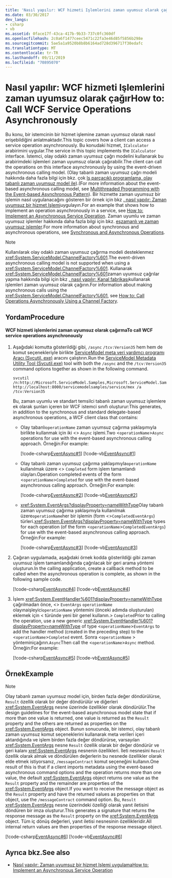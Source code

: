 ```yaml
---
title: 'Nasıl yapılır: WCF hizmeti Işlemlerini zaman uyumsuz olarak çağır'
ms.date: 03/30/2017
dev_langs:
- csharp
- vb
ms.assetid: 0face17f-43ca-417b-9b33-737c0fc360df
ms.openlocfilehash: 2c0a6f1477ceec5471c22fa3e46d85f5856b298e
ms.sourcegitcommit: 5ae5a1a9520b8b8b6164ad728d396717f30edafc
ms.translationtype: MT
ms.contentlocale: tr-TR
ms.lasthandoff: 09/11/2019
ms.locfileid: "70895070"
---
```

# <a name="how-to-call-wcf-service-operations-asynchronously"></a><span data-ttu-id="d2c86-102">Nasıl yapılır: WCF hizmeti Işlemlerini zaman uyumsuz olarak çağır</span><span class="sxs-lookup"><span data-stu-id="d2c86-102">How to: Call WCF Service Operations Asynchronously</span></span>
<span data-ttu-id="d2c86-103">Bu konu, bir istemcinin bir hizmet işlemine zaman uyumsuz olarak nasıl erişebildiğini anlatmaktadır.</span><span class="sxs-lookup"><span data-stu-id="d2c86-103">This topic covers how a client can access a service operation asynchronously.</span></span> <span data-ttu-id="d2c86-104">Bu konudaki hizmet, `ICalculator` arabirimini uygular.</span><span class="sxs-lookup"><span data-stu-id="d2c86-104">The service in this topic implements the `ICalculator` interface.</span></span> <span data-ttu-id="d2c86-105">İstemci, olay odaklı zaman uyumsuz çağrı modelini kullanarak bu arabirimdeki işlemleri zaman uyumsuz olarak çağırabilir.</span><span class="sxs-lookup"><span data-stu-id="d2c86-105">The client can call the operations on this interface asynchronously by using the event-driven asynchronous calling model.</span></span> <span data-ttu-id="d2c86-106">(Olay tabanlı zaman uyumsuz çağrı modeli hakkında daha fazla bilgi için bkz. çok [Iş parçacıklı programlama, olay tabanlı zaman uyumsuz model ile](https://go.microsoft.com/fwlink/?LinkId=248184)).</span><span class="sxs-lookup"><span data-stu-id="d2c86-106">(For more information about the event-based asynchronous calling model, see [Multithreaded Programming with the Event-based Asynchronous Pattern](https://go.microsoft.com/fwlink/?LinkId=248184)).</span></span> <span data-ttu-id="d2c86-107">Bir hizmette zaman uyumsuz bir işlemin nasıl uygulanacağını gösteren bir örnek için bkz [. nasıl yapılır: Zaman uyumsuz bir hizmet Işlemi](../../../../docs/framework/wcf/how-to-implement-an-asynchronous-service-operation.md)uygulayın.</span><span class="sxs-lookup"><span data-stu-id="d2c86-107">For an example that shows how to implement an operation asynchronously in a service, see [How to: Implement an Asynchronous Service Operation](../../../../docs/framework/wcf/how-to-implement-an-asynchronous-service-operation.md).</span></span> <span data-ttu-id="d2c86-108">Zaman uyumlu ve zaman uyumsuz işlemler hakkında daha fazla bilgi için bkz. [eşzamanlı ve zaman uyumsuz işlemler](../../../../docs/framework/wcf/synchronous-and-asynchronous-operations.md).</span><span class="sxs-lookup"><span data-stu-id="d2c86-108">For more information about synchronous and asynchronous operations, see [Synchronous and Asynchronous Operations](../../../../docs/framework/wcf/synchronous-and-asynchronous-operations.md).</span></span>  
  
> [!NOTE]
> <span data-ttu-id="d2c86-109">Kullanılarak olay odaklı zaman uyumsuz çağırma modeli desteklenmez <xref:System.ServiceModel.ChannelFactory%601>.</span><span class="sxs-lookup"><span data-stu-id="d2c86-109">The event-driven asynchronous calling model is not supported when using a <xref:System.ServiceModel.ChannelFactory%601>.</span></span> <span data-ttu-id="d2c86-110">Kullanarak <xref:System.ServiceModel.ChannelFactory%601>zaman uyumsuz çağrılar yapma hakkında bilgi için bkz [. nasıl yapılır: Kanal fabrikası](../../../../docs/framework/wcf/feature-details/how-to-call-operations-asynchronously-using-a-channel-factory.md)kullanarak işlemleri zaman uyumsuz olarak çağırın.</span><span class="sxs-lookup"><span data-stu-id="d2c86-110">For information about making asynchronous calls using the <xref:System.ServiceModel.ChannelFactory%601>, see [How to: Call Operations Asynchronously Using a Channel Factory](../../../../docs/framework/wcf/feature-details/how-to-call-operations-asynchronously-using-a-channel-factory.md).</span></span>  
  
## <a name="procedure"></a><span data-ttu-id="d2c86-111">Yordam</span><span class="sxs-lookup"><span data-stu-id="d2c86-111">Procedure</span></span>  
  
#### <a name="to-call-wcf-service-operations-asynchronously"></a><span data-ttu-id="d2c86-112">WCF hizmeti işlemlerini zaman uyumsuz olarak çağırma</span><span class="sxs-lookup"><span data-stu-id="d2c86-112">To call WCF service operations asynchronously</span></span>  
  
1. <span data-ttu-id="d2c86-113">Aşağıdaki komutta gösterildiği gibi, `/async` `/tcv:Version35` hem hem de komut seçenekleriyle birlikte [ServiceModel meta veri yardımcı programı Aracı (Svcutil. exe)](../../../../docs/framework/wcf/servicemodel-metadata-utility-tool-svcutil-exe.md) aracını çalıştırın.</span><span class="sxs-lookup"><span data-stu-id="d2c86-113">Run the [ServiceModel Metadata Utility Tool (Svcutil.exe)](../../../../docs/framework/wcf/servicemodel-metadata-utility-tool-svcutil-exe.md) tool with both the `/async` and the `/tcv:Version35` command options together as shown in the following command.</span></span>  
  
    ```console
    svcutil /n:http://Microsoft.ServiceModel.Samples,Microsoft.ServiceModel.Samples http://localhost:8000/servicemodelsamples/service/mex /a /tcv:Version35  
    ```  
  
     <span data-ttu-id="d2c86-114">Bu, zaman uyumlu ve standart temsilci tabanlı zaman uyumsuz işlemlere ek olarak şunları içeren bir WCF istemci sınıfı oluşturur:</span><span class="sxs-lookup"><span data-stu-id="d2c86-114">This generates, in addition to the synchronous and standard delegate-based asynchronous operations, a WCF client class that contains:</span></span>  
  
    - <span data-ttu-id="d2c86-115">Olay tabanlı`operationName` zaman uyumsuz çağırma yaklaşımıyla birlikte kullanmak için iki <> `Async` işlemi.</span><span class="sxs-lookup"><span data-stu-id="d2c86-115">Two <`operationName`>`Async` operations for use with the event-based asynchronous calling approach.</span></span> <span data-ttu-id="d2c86-116">Örneğin:</span><span class="sxs-lookup"><span data-stu-id="d2c86-116">For example:</span></span>  
  
         [!code-csharp[EventAsync#1](../../../../samples/snippets/csharp/VS_Snippets_CFX/eventasync/cs/generatedclient.cs#1)]
         [!code-vb[EventAsync#1](../../../../samples/snippets/visualbasic/VS_Snippets_CFX/eventasync/vb/generatedclient.vb#1)]  
  
    - <span data-ttu-id="d2c86-117">Olay tabanlı zaman uyumsuz çağırma yaklaşımıyla`operationName` kullanılmak üzere <> `Completed` form işlem tamamlandı olayları.</span><span class="sxs-lookup"><span data-stu-id="d2c86-117">Operation completed events of the form <`operationName`>`Completed` for use with the event-based asynchronous calling approach.</span></span> <span data-ttu-id="d2c86-118">Örneğin:</span><span class="sxs-lookup"><span data-stu-id="d2c86-118">For example:</span></span>  
  
         [!code-csharp[EventAsync#2](../../../../samples/snippets/csharp/VS_Snippets_CFX/eventasync/cs/generatedclient.cs#2)]
         [!code-vb[EventAsync#2](../../../../samples/snippets/visualbasic/VS_Snippets_CFX/eventasync/vb/generatedclient.vb#2)]  
  
    - <span data-ttu-id="d2c86-119"><xref:System.EventArgs?displayProperty=nameWithType>Olay tabanlı zaman uyumsuz çağırma yaklaşımıyla kullanılmak üzere`operationName`her bir işlemin (form <>`CompletedEventArgs`) türleri.</span><span class="sxs-lookup"><span data-stu-id="d2c86-119"><xref:System.EventArgs?displayProperty=nameWithType> types for each operation (of the form <`operationName`>`CompletedEventArgs`) for use with the event-based asynchronous calling approach.</span></span> <span data-ttu-id="d2c86-120">Örneğin:</span><span class="sxs-lookup"><span data-stu-id="d2c86-120">For example:</span></span>  
  
         [!code-csharp[EventAsync#3](../../../../samples/snippets/csharp/VS_Snippets_CFX/eventasync/cs/generatedclient.cs#3)]
         [!code-vb[EventAsync#3](../../../../samples/snippets/visualbasic/VS_Snippets_CFX/eventasync/vb/generatedclient.vb#3)]  
  
2. <span data-ttu-id="d2c86-121">Çağıran uygulamada, aşağıdaki örnek kodda gösterildiği gibi zaman uyumsuz işlem tamamlandığında çağrılacak bir geri arama yöntemi oluşturun.</span><span class="sxs-lookup"><span data-stu-id="d2c86-121">In the calling application, create a callback method to be called when the asynchronous operation is complete, as shown in the following sample code.</span></span>  
  
     [!code-csharp[EventAsync#4](../../../../samples/snippets/csharp/VS_Snippets_CFX/eventasync/cs/client.cs#4)]
     [!code-vb[EventAsync#4](../../../../samples/snippets/visualbasic/VS_Snippets_CFX/eventasync/vb/client.vb#4)]  
  
3. <span data-ttu-id="d2c86-122">İşlem <xref:System.EventHandler%601?displayProperty=nameWithType> çağrılmadan önce, <> `EventArgs` `operationName` olayınaişleyici`operationName` yöntemini (önceki adımda oluşturulan) eklemek için < türünde yeni bir genel kullanın.> `Completed`</span><span class="sxs-lookup"><span data-stu-id="d2c86-122">Prior to calling the operation, use a new generic <xref:System.EventHandler%601?displayProperty=nameWithType> of type <`operationName`>`EventArgs` to add the handler method (created in the preceding step) to the <`operationName`>`Completed` event.</span></span> <span data-ttu-id="d2c86-123">Sonra <`operationName` > yönteminiçağırın.`Async`</span><span class="sxs-lookup"><span data-stu-id="d2c86-123">Then call the <`operationName`>`Async` method.</span></span> <span data-ttu-id="d2c86-124">Örneğin:</span><span class="sxs-lookup"><span data-stu-id="d2c86-124">For example:</span></span>  
  
     [!code-csharp[EventAsync#5](../../../../samples/snippets/csharp/VS_Snippets_CFX/eventasync/cs/client.cs#5)]
     [!code-vb[EventAsync#5](../../../../samples/snippets/visualbasic/VS_Snippets_CFX/eventasync/vb/client.vb#5)]  
  
## <a name="example"></a><span data-ttu-id="d2c86-125">Örnek</span><span class="sxs-lookup"><span data-stu-id="d2c86-125">Example</span></span>  
  
> [!NOTE]
> <span data-ttu-id="d2c86-126">Olay tabanlı zaman uyumsuz model için, birden fazla değer döndürülürse, `Result` özellik olarak bir değer döndürülür ve diğerleri <xref:System.EventArgs> nesne üzerinde özellikler olarak döndürülür.</span><span class="sxs-lookup"><span data-stu-id="d2c86-126">The design guidelines for the event-based asynchronous model state that if more than one value is returned, one value is returned as the `Result` property and the others are returned as properties on the <xref:System.EventArgs> object.</span></span> <span data-ttu-id="d2c86-127">Bunun sonucunda, bir istemci, olay tabanlı zaman uyumsuz komut seçeneklerini kullanarak meta verileri içeri aktardığında ve işlem birden fazla değer döndürürse, varsayılan <xref:System.EventArgs> nesne `Result` özellik olarak bir değer döndürür ve geri kalanı <xref:System.EventArgs> nesnenin özellikleri. İleti nesnesini `Result` özellik olarak almak ve döndürülen değerlerin bu nesnede özellikler olarak elde etmek istiyorsanız, `/messageContract` komut seçeneğini kullanın.</span><span class="sxs-lookup"><span data-stu-id="d2c86-127">One result of this is that if a client imports metadata using the event-based asynchronous command options and the operation returns more than one value, the default <xref:System.EventArgs> object returns one value as the `Result` property and the remainder are properties of the <xref:System.EventArgs> object.If you want to receive the message object as the `Result` property and have the returned values as properties on that object, use the `/messageContract` command option.</span></span> <span data-ttu-id="d2c86-128">Bu, `Result` <xref:System.EventArgs> nesne üzerindeki özelliği olarak yanıt iletisini döndüren bir imza oluşturur.</span><span class="sxs-lookup"><span data-stu-id="d2c86-128">This generates a signature that returns the response message as the `Result` property on the <xref:System.EventArgs> object.</span></span> <span data-ttu-id="d2c86-129">Tüm iç dönüş değerleri, yanıt iletisi nesnesinin özellikleridir.</span><span class="sxs-lookup"><span data-stu-id="d2c86-129">All internal return values are then properties of the response message object.</span></span>  
  
 [!code-csharp[EventAsync#6](../../../../samples/snippets/csharp/VS_Snippets_CFX/eventasync/cs/client.cs#6)]
 [!code-vb[EventAsync#6](../../../../samples/snippets/visualbasic/VS_Snippets_CFX/eventasync/vb/client.vb#6)]  
  
## <a name="see-also"></a><span data-ttu-id="d2c86-130">Ayrıca bkz.</span><span class="sxs-lookup"><span data-stu-id="d2c86-130">See also</span></span>

- [<span data-ttu-id="d2c86-131">Nasıl yapılır: Zaman uyumsuz bir hizmet Işlemi uygulama</span><span class="sxs-lookup"><span data-stu-id="d2c86-131">How to: Implement an Asynchronous Service Operation</span></span>](../../../../docs/framework/wcf/how-to-implement-an-asynchronous-service-operation.md)
